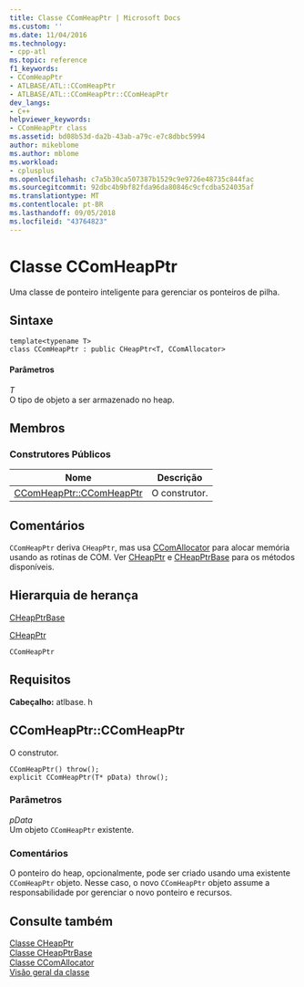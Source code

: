 ```yaml
---
title: Classe CComHeapPtr | Microsoft Docs
ms.custom: ''
ms.date: 11/04/2016
ms.technology:
- cpp-atl
ms.topic: reference
f1_keywords:
- CComHeapPtr
- ATLBASE/ATL::CComHeapPtr
- ATLBASE/ATL::CComHeapPtr::CComHeapPtr
dev_langs:
- C++
helpviewer_keywords:
- CComHeapPtr class
ms.assetid: bd08b53d-da2b-43ab-a79c-e7c8dbbc5994
author: mikeblome
ms.author: mblome
ms.workload:
- cplusplus
ms.openlocfilehash: c7a5b30ca507387b1529c9e9726e48735c844fac
ms.sourcegitcommit: 92dbc4b9bf82fda96da80846c9cfcdba524035af
ms.translationtype: MT
ms.contentlocale: pt-BR
ms.lasthandoff: 09/05/2018
ms.locfileid: "43764823"
---
```

# <a name="ccomheapptr-class"></a>Classe CComHeapPtr

Uma classe de ponteiro inteligente para gerenciar os ponteiros de pilha.

## <a name="syntax"></a>Sintaxe

```
template<typename T>  
class CComHeapPtr : public CHeapPtr<T, CComAllocator>
```

#### <a name="parameters"></a>Parâmetros

*T*  
O tipo de objeto a ser armazenado no heap.

## <a name="members"></a>Membros

### <a name="public-constructors"></a>Construtores Públicos

|Nome|Descrição|
|----------|-----------------|
|[CComHeapPtr::CComHeapPtr](#ccomheapptr)|O construtor.|

## <a name="remarks"></a>Comentários

`CComHeapPtr` deriva `CHeapPtr`, mas usa [CComAllocator](../../atl/reference/ccomallocator-class.md) para alocar memória usando as rotinas de COM. Ver [CHeapPtr](../../atl/reference/cheapptr-class.md) e [CHeapPtrBase](../../atl/reference/cheapptrbase-class.md) para os métodos disponíveis.

## <a name="inheritance-hierarchy"></a>Hierarquia de herança

[CHeapPtrBase](../../atl/reference/cheapptrbase-class.md)

[CHeapPtr](../../atl/reference/cheapptr-class.md)

`CComHeapPtr`

## <a name="requirements"></a>Requisitos

**Cabeçalho:** atlbase. h

##  <a name="ccomheapptr"></a>  CComHeapPtr::CComHeapPtr

O construtor.

```
CComHeapPtr() throw();
explicit CComHeapPtr(T* pData) throw();
```

### <a name="parameters"></a>Parâmetros

*pData*  
Um objeto `CComHeapPtr` existente.

### <a name="remarks"></a>Comentários

O ponteiro do heap, opcionalmente, pode ser criado usando uma existente `CComHeapPtr` objeto. Nesse caso, o novo `CComHeapPtr` objeto assume a responsabilidade por gerenciar o novo ponteiro e recursos.

## <a name="see-also"></a>Consulte também

[Classe CHeapPtr](../../atl/reference/cheapptr-class.md)   
[Classe CHeapPtrBase](../../atl/reference/cheapptrbase-class.md)   
[Classe CComAllocator](../../atl/reference/ccomallocator-class.md)   
[Visão geral da classe](../../atl/atl-class-overview.md)
